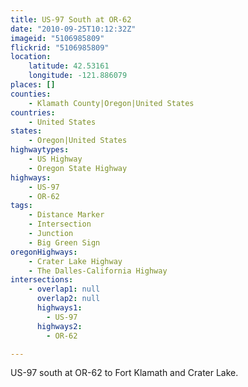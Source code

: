 ```yaml
---
title: US-97 South at OR-62
date: "2010-09-25T10:12:32Z"
imageid: "5106985809"
flickrid: "5106985809"
location:
    latitude: 42.53161
    longitude: -121.886079
places: []
counties:
    - Klamath County|Oregon|United States
countries:
    - United States
states:
    - Oregon|United States
highwaytypes:
    - US Highway
    - Oregon State Highway
highways:
    - US-97
    - OR-62
tags:
    - Distance Marker
    - Intersection
    - Junction
    - Big Green Sign
oregonHighways:
    - Crater Lake Highway
    - The Dalles-California Highway
intersections:
    - overlap1: null
      overlap2: null
      highways1:
        - US-97
      highways2:
        - OR-62

---
```

US-97 south at OR-62 to Fort Klamath and Crater Lake.